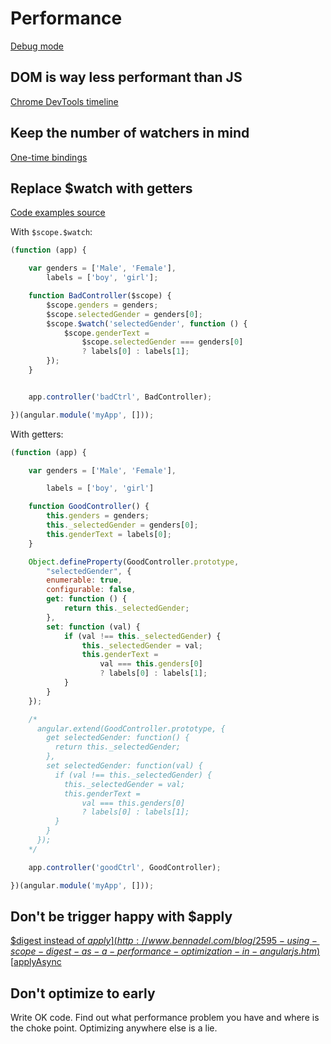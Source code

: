 # Performance
[Debug mode](http://blog.thoughtram.io/angularjs/2014/12/22/exploring-angular-1.3-disabling-debug-info.html)


## DOM is way less performant than JS

[Chrome DevTools timeline](https://developer.chrome.com/devtools/docs/timeline)

## Keep the number of watchers in mind

[One-time bindings](http://blog.thoughtram.io/angularjs/2014/10/14/exploring-angular-1.3-one-time-bindings.html)

## Replace $watch with getters

[Code examples source](http://csharperimage.jeremylikness.com/2014/11/the-top-5-mistakes-angularjs-developers_28.html)

With `$scope.$watch`:
```javascript
(function (app) {

    var genders = ['Male', 'Female'],
        labels = ['boy', 'girl'];

    function BadController($scope) {
        $scope.genders = genders;
        $scope.selectedGender = genders[0];
        $scope.$watch('selectedGender', function () {
            $scope.genderText =
                $scope.selectedGender === genders[0]
                ? labels[0] : labels[1];
        });
    }


    app.controller('badCtrl', BadController);

})(angular.module('myApp', []));
```

With getters:
```javascript
(function (app) {

    var genders = ['Male', 'Female'],

        labels = ['boy', 'girl']

    function GoodController() {
        this.genders = genders;
        this._selectedGender = genders[0];
        this.genderText = labels[0];
    }

    Object.defineProperty(GoodController.prototype,
        "selectedGender", {
        enumerable: true,
        configurable: false,
        get: function () {
            return this._selectedGender;
        },
        set: function (val) {
            if (val !== this._selectedGender) {
                this._selectedGender = val;
                this.genderText =
                    val === this.genders[0]
                    ? labels[0] : labels[1];
            }
        }
    });

    /*
      angular.extend(GoodController.prototype, {
        get selectedGender: function() {
          return this._selectedGender;
        },
        set selectedGender: function(val) {
          if (val !== this._selectedGender) {
            this._selectedGender = val;
            this.genderText =
                val === this.genders[0]
                ? labels[0] : labels[1];
          }
        }
      });
    */

    app.controller('goodCtrl', GoodController);

})(angular.module('myApp', []));
```

## Don't be trigger happy with $apply
[$digest instead of $apply](http://www.bennadel.com/blog/2595-using-scope-digest-as-a-performance-optimization-in-angularjs.htm)
[$applyAsync](http://blog.thoughtram.io/angularjs/2015/01/14/exploring-angular-1.3-speed-up-with-applyAsync.html)

## Don't optimize to early

Write OK code. Find out what performance problem you have and where is the choke point. Optimizing anywhere else is a lie.

